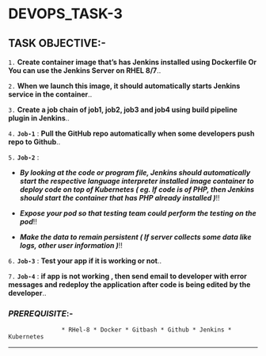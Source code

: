 # DEVOPS_TASK-3

## TASK OBJECTIVE:-

`1.` **Create container image that’s has Jenkins installed using Dockerfile Or You can use the Jenkins Server on RHEL 8/7**..

`2.` **When we launch this image, it should automatically starts Jenkins service in the container**..

`3.` **Create a job chain of job1, job2, job3 and job4 using build pipeline plugin in Jenkins**..

`4.` **`Job-1`** : **Pull the GitHub repo automatically when some developers push repo to Github**..

`5.` **`Job-2`** : 

  *  _**By looking at the code or program file, Jenkins should automatically start the respective language interpreter installed image container to deploy code on top                      of Kubernetes ( eg. If code is of PHP, then Jenkins should start the container that has PHP already installed )**_!!

  *  _**Expose your pod so that testing team could perform the testing on the pod**_!!
  
  *  _**Make the data to remain persistent ( If server collects some data like logs, other user information )**_!!
  
 `6.` **`Job-3`** : **Test your app if it is working or not**.. 
 
 `7.` **`Job-4`** : **if app is not working , then send email to developer with error messages and redeploy the application after code is being edited by the developer**..


### _PREREQUISITE_:-
                   * RHel-8 * Docker * Gitbash * Github * Jenkins * Kubernetes
                   
---                   
